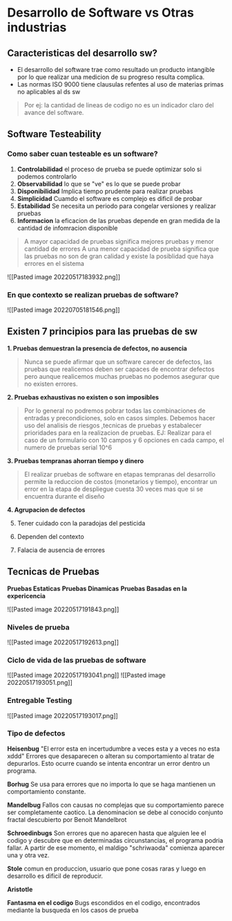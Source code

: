 # Desarrollo de Software vs Otras industrias
## Caracteristicas del desarrollo sw?
- El desarrollo del software trae como resultado un producto intangible por lo que realizar una medicion de su progreso resulta complica.
- Las normas ISO 9000 tiene clausulas refentes al uso de materias primas no aplicables al ds sw

> Por ej: la cantidad de lineas de codigo no es un indicador claro del avance del software.



## Software Testeability

### Como saber cuan testeable es un software?

1. **Controlabilidad** el proceso de prueba se puede optimizar solo si podemos controlarlo
2. **Observabilidad** lo que se "ve" es lo que se puede probar
3. **Disponibilidad** Implica tiempo prudente para realizar pruebas
4. **Simplicidad** Cuamdo el software es complejo es dificil de probar
5. **Estabilidad** Se necesita un periodo para congelar versiones y realizar pruebas
6. **Informacion** la eficacion de las pruebas depende en gran medida  de la cantidad de infomracion disponible

> A mayor capacidad de pruebas significa mejores pruebas y menor cantidad de errores
> A una menor capacidad de prueba significa que las pruebas no son de gran calidad y existe la posiblidad que haya errores en el sistema



![[Pasted image 20220517183932.png]]

### En que contexto se realizan pruebas de software?
![[Pasted image 20220705181546.png]]
## Existen  7 principios para las pruebas de sw
**1. Pruebas demuestran la presencia de defectos, no ausencia**

> Nunca se puede afirmar que un software carecer de defectos, las pruebas que realicemos deben ser capaces de encontrar defectos pero aunque realicemos muchas pruebas no podemos asegurar que no existen errores.

**2. Pruebas exhaustivas no existen o son imposibles**

> Por lo general no podremos pobrar todas las combinaciones de entradas y precondiciones, solo en  casos simples. Debemos hacer uso del analisis de riesgos ,tecnicas de pruebas y estabalecer prioridades para en la realizacion de pruebas.
> EJ: Realizar para el caso de un formulario con 10 campos y 6 opciones en cada campo, el numero de pruebas serial 10^6 

**3. Pruebas tempranas ahorran tiempo y dinero**

> El realizar pruebas de software en etapas tempranas del desarrollo permite la reduccion de costos (monetarios y tiempo), encontrar un error en la etapa de despliegue cuesta 30 veces mas que si se encuentra durante el diseño

**4. Agrupacion de defectos**

>

5. Tener cuidado con la paradojas del pesticida

6. Dependen del contexto

7. Falacia de ausencia de errores


## Tecnicas de Pruebas

**Pruebas Estaticas**
**Pruebas Dinamicas**
**Pruebas Basadas en la expericencia**

![[Pasted image 20220517191843.png]]


### Niveles de prueba

![[Pasted image 20220517192613.png]]


### Ciclo de vida de las pruebas de software
![[Pasted image 20220517193041.png]]
![[Pasted image 20220517193051.png]]

### Entregable Testing
![[Pasted image 20220517193017.png]]

### Tipo de defectos

**Heisenbug**
"El error esta en incertudumbre a veces esta y a veces no esta xddd"
Errores que desaparecen o alteran su comportamiento al tratar de depurarlos. Esto ocurre cuando se intenta encontrar un error dentro un programa.

**Borhug**
Se usa para errores que no importa lo que se haga mantienen un comportamiento constante.

**Mandelbug**
Fallos con causas no complejas que su comportamiento parece ser completamente caotico. La denominacion se debe al conocido conjunto fractal descubierto por Benoit Mandelbrot

**Schroedinbugs**
Son errores que no aparecen hasta que alguien lee el codigo y descubre que en determinadas circunstancias, el programa podria fallar. A partir de ese momento, el maldigo "schriwaoda" comienza aparecer una y otra vez.

**Stole**
comun en produccion, usuario que pone cosas raras y luego en desarrollo es dificil de reproducir.

**Aristotle**


**Fantasma en el codigo**
Bugs escondidos en el codigo, encontrados mediante la busqueda en los casos de prueba
